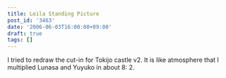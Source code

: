 ```yaml
---
title: Leila Standing Picture
post_id: '3463'
date: '2006-06-03T16:00:00+09:00'
draft: true
tags: []
---
```


I tried to redraw the cut-in for Tokijo castle v2. It is like atmosphere that I multiplied Lunasa and Yuyuko in about 8: 2.
